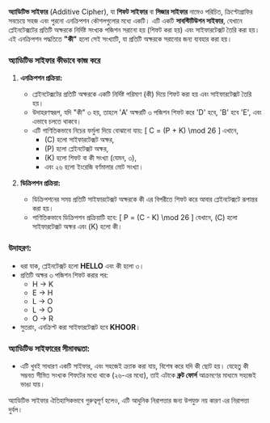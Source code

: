 **অ্যাডিটিভ সাইফার** (Additive Cipher), যা **শিফট সাইফার** বা **সিজার সাইফার** নামেও পরিচিত, ক্রিপ্টোগ্রাফির সবচেয়ে সহজ এবং পুরনো এনক্রিপশন কৌশলগুলোর মধ্যে একটি। এটি একটি **সাবস্টিটিউশন সাইফার**, যেখানে প্লেইনটেক্সটের প্রতিটি অক্ষরকে নির্দিষ্ট সংখ্যক পজিশন সরানো হয় (শিফট করা হয়) এবং সাইফারটেক্সট তৈরি করা হয়। এই এনক্রিপশন পদ্ধতিতে **"কী"** হলো সেই সংখ্যাটি, যা প্রতিটি অক্ষরকে সরানোর জন্য ব্যবহার করা হয়।

### অ্যাডিটিভ সাইফার কীভাবে কাজ করে

1. **এনক্রিপশন প্রক্রিয়া:**
   - প্লেইনটেক্সটের প্রতিটি অক্ষরকে একটি নির্দিষ্ট পরিমাণ (কী) দিয়ে শিফট করা হয় এবং সাইফারটেক্সট তৈরি হয়।
   - উদাহরণস্বরূপ, যদি "কী" ৩ হয়, তাহলে 'A' অক্ষরটি ৩ পজিশন শিফট করে 'D' হবে, 'B' হবে 'E', এবং এভাবে চলতে থাকবে।
   - এটি গাণিতিকভাবে নিচের ফর্মুলা দিয়ে বোঝানো যায়:
     \[
     C = (P + K) \mod 26
     \]
     এখানে, 
     - \(C\) হলো সাইফারটেক্সট অক্ষর,
     - \(P\) হলো প্লেইনটেক্সট অক্ষর,
     - \(K\) হলো শিফট বা কী সংখ্যা (যেমন, ৩),
     - এবং ২৬ হলো ইংরেজি বর্ণমালার মোট সংখ্যা।

2. **ডিক্রিপশন প্রক্রিয়া:**
   - ডিক্রিপশনের সময় প্রতিটি সাইফারটেক্সট অক্ষরকে কী এর বিপরীতে শিফট করে আবার প্লেইনটেক্সটে রূপান্তর করা হয়।
   - গাণিতিকভাবে ডিক্রিপশন প্রক্রিয়াটি হবে:
     \[
     P = (C - K) \mod 26
     \]
     যেখানে, \(C\) হলো সাইফারটেক্সট অক্ষর এবং \(K\) হলো কী।

### উদাহরণ:
- ধরা যাক, প্লেইনটেক্সট হলো **HELLO** এবং কী হলো ৩।
- প্রতিটি অক্ষর ৩ পজিশন শিফট করার পর:
  - H -> K
  - E -> H
  - L -> O
  - L -> O
  - O -> R
- সুতরাং, এনক্রিপ্ট করা সাইফারটেক্সট হবে **KHOOR**।

### অ্যাডিটিভ সাইফারের সীমাবদ্ধতা:
- এটি খুবই সাধারণ একটি সাইফার, এবং সহজেই ক্র্যাক করা যায়, বিশেষ করে যদি কী ছোট হয়। যেহেতু কী সম্ভবত সীমিত সংখ্যক শিফটের মধ্যে থাকে (২৬-এর মধ্যে), তাই এটাকে **ব্রুট ফোর্স** আক্রমণের মাধ্যমে সহজেই ভাঙা যায়।
  
অ্যাডিটিভ সাইফার ঐতিহাসিকভাবে গুরুত্বপূর্ণ হলেও, এটি আধুনিক নিরাপত্তার জন্য উপযুক্ত নয় কারণ এর নিরাপত্তা দুর্বল।